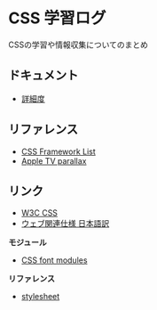 # CSS 学習ログ

CSSの学習や情報収集についてのまとめ

## ドキュメント

- [詳細度](docs/Specificity.md)


## リファレンス

- [CSS Framework List](docs/framework-list.md)
- [Apple TV parallax](http://designmodo.com/apple-tv-effect/)


## リンク

- [W3C CSS](http://www.w3.org/TR/#tr_CSS)
- [ウェブ関連仕様 日本語訳](http://www.hcn.zaq.ne.jp/___/WEB/index.html)

__モジュール__

- [CSS font modules](http://www.w3.org/TR/css3-fonts/)

__リファレンス__

- [stylesheet](https://stylesheets.co/)
